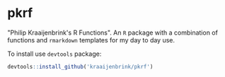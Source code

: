 # pkrf
"Philip Kraaijenbrink's R Functions". An `R` package with a combination of functions and `rmarkdown` templates for my day to day use.

To install use `devtools` package:
```r
devtools::install_github('kraaijenbrink/pkrf')
```